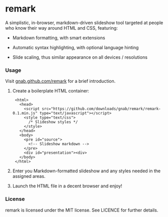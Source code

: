 # remark

A simplistic, in-browser, markdown-driven slideshow tool targeted at people who know their way around HTML and CSS, featuring:

- Markdown formatting, with smart extensions

- Automatic syntax highlighting, with optional language hinting

- Slide scaling, thus similar appearance on all devices / resolutions

### Usage

Visit [gnab.github.com/remark](http://gnab.github.com/remark) for a brief introduction.

1. Create a boilerplate HTML container:

        <html>
          <head>
            <script src="https://github.com/downloads/gnab/remark/remark-0.1.min.js" type="text/javascript"></script>
            <style type="text/css">
              /* Slideshow styles */
            </style>
          </head>
          <body>
            <pre id="source">
              <!-- Slideshow markdown -->
            </pre>
            <div id="presentation"><div>
          </body>
        </html>

2. Enter you Markdown-formatted slideshow and any styles needed in the assigned areas.

3. Launch the HTML file in a decent browser and enjoy!

### License 

remark is licensed under the MIT license. See LICENCE for further 
details.
